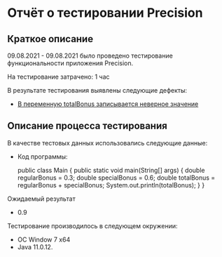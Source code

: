 # Отчёт о тестировании Precision

## Краткое описание

09.08.2021 - 09.08.2021 было проведено тестирование функциональности приложения Precision.

На тестирование затрачено: 1 час

В результате тестирования выявлены следующие дефекты:

* [В переменную totalBonus записывается неверное значение](https://github.com/KrIrina/1.2.Precision/issues/1#issue-964325189)


## Описание процесса тестирования

В качестве тестовых данных использовались следующие данные:
* Код программы:


    public class Main {
      public static void main(String[] args) {
        double regularBonus = 0.3;
        double specialBonus = 0.6;
        double totalBonus = regularBonus + specialBonus;
        System.out.println(totalBonus);
      }
    }

Ожидаемый результат
* 0.9

Тестирование производилось в следующем окружении:
* OC Window 7 x64
* Java 11.0.12.